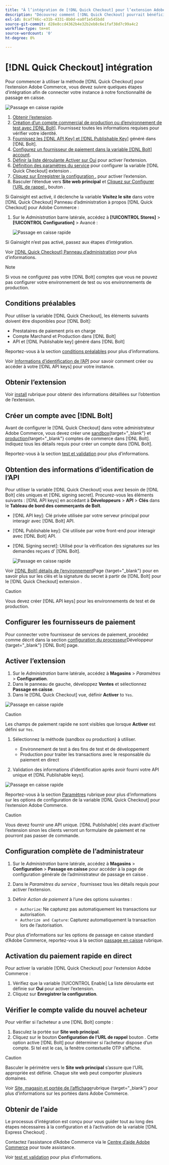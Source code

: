 ```yaml
---
title: "À l’intégration de [!DNL Quick Checkout] pour l’extension Adobe Commerce"
description: "Découvrez comment [!DNL Quick Checkout] pourrait bénéficier à votre instance Adobe Commerce et comment intégrer et configurer l’extension avec succès."
exl-id: 8caf746c-e31b-4331-8b0d-ea0f1e545bdd
source-git-commit: d28e8ccd4362b4e32b2eb8c6e1faf38d7c99a4c2
workflow-type: tm+mt
source-wordcount: '0'
ht-degree: 0%

---
```


# [!DNL Quick Checkout] intégration

Pour commencer à utiliser la méthode [!DNL Quick Checkout] pour l’extension Adobe Commerce, vous devez suivre quelques étapes d’intégration afin de connecter votre instance à notre fonctionnalité de passage en caisse.

![Passage en caisse rapide](assets/overview-admin-panel.png)

1. [Obtenir l’extension](#get-extension).
1. [Création d’un compte commercial de production ou d’environnement de test avec [!DNL Bolt]](#create-account-with-bolt). Fournissez toutes les informations requises pour vérifier votre identité.
1. [Fournissez les [!DNL API Key] et [!DNL Publishable Key]](#obtain-api-credentials) généré dans [!DNL Bolt].
1. [Configurez un fournisseur de paiement dans la variable [!DNL Bolt] account](#configure-payment-providers).
1. [Définir la liste déroulante Activer sur Oui](#enable-extension) pour activer l’extension.
1. [Définition des paramètres du service](#complete-admin-configuration) pour configurer la variable [!DNL Quick Checkout] extension .
1. [Cliquez sur Enregistrer la configuration .](#enable-live-quick-checkout) pour activer l’extension.
1. Basculer l’étendue vers **Site web principal** et [Cliquez sur Configurer l’URL de rappel .](#check-shopper-valid-account) bouton .

Si Gainsight est activé, il déclenche la variable **Visitez le site** dans votre [!DNL Quick Checkout] Panneau d’administration à propos [!DNL Quick Checkout] pour Adobe Commerce :

1. Sur le _Administration_ barre latérale, accédez à **[!UICONTROL Stores]** > **[!UICONTROL Configuration]** > Avancé :

   ![Passage en caisse rapide](assets/gainsight-admin.png)

Si Gainsight n’est pas activé, passez aux étapes d’intégration.

Voir [[!DNL Quick Checkout] Panneau d’administration](../quick-checkout/admin-panel.md) pour plus d’informations.

>[!NOTE]
>
> Si vous ne configurez pas votre [!DNL Bolt] comptes que vous ne pouvez pas configurer votre environnement de test ou vos environnements de production.

## Conditions préalables

Pour utiliser la variable [!DNL Quick Checkout], les éléments suivants doivent être disponibles pour [!DNL Bolt]:

- Prestataires de paiement pris en charge
- Compte Marchand et Production dans [!DNL Bolt]
- API et [!DNL Publishable key] généré dans [!DNL Bolt]

Reportez-vous à la section [conditions préalables](../quick-checkout/prerequisites.md) pour plus d’informations.

Voir [Informations d’identification de l’API](#obtain-api-credentials) pour savoir comment créer ou accéder à votre [!DNL API keys] pour votre instance.

## Obtenir l’extension

Voir [install](../quick-checkout/install.md) rubrique pour obtenir des informations détaillées sur l’obtention de l’extension.

## Créer un compte avec [!DNL Bolt]

Avant de configurer le [!DNL Quick Checkout] dans votre administrateur Adobe Commerce, vous devez créer une [sandbox](https://merchant-sandbox.bolt.com/register?platform=magento2){target=&quot;_blank&quot;} et [production](https://merchant.bolt.com/register?platform=magento2){target=&quot;_blank&quot;} comptes de commerce dans [!DNL Bolt]. Indiquez tous les détails requis pour créer un compte dans [!DNL Bolt].

Reportez-vous à la section [test et validation](../quick-checkout/testing.md) pour plus d’informations.

## Obtention des informations d’identification de l’API

Pour utiliser la variable [!DNL Quick Checkout] vous avez besoin de [!DNL Bolt] clés uniques et [!DNL signing secret]. Procurez-vous les éléments suivants : [!DNL API keys] en accédant à **Développeurs** > **API** > **Clés** dans le **Tableau de bord des commerçants de Bolt**.

- [!DNL API key]: Clé privée utilisée par votre serveur principal pour interagir avec [!DNL Bolt] API.
- [!DNL Publishable key]: Clé utilisée par votre front-end pour interagir avec [!DNL Bolt] API.
- [!DNL Signing secret]: Utilisé pour la vérification des signatures sur les demandes reçues d’ [!DNL Bolt].

   ![Passage en caisse rapide](assets/account-credentials.png)

Voir [[!DNL Bolt] détails de l’environnement](https://help.bolt.com/developers/references/environment-details/#about-keys)Page {target=&quot;_blank&quot;} pour en savoir plus sur les clés et la signature du secret à partir de [!DNL Bolt] pour le [!DNL Quick Checkout] extension .

>[!CAUTION]
>
> Vous devez créer [!DNL API keys] pour les environnements de test et de production.

## Configurer les fournisseurs de paiement

Pour connecter votre fournisseur de services de paiement, procédez comme décrit dans la section [configuration du processeur](https://help.bolt.com/integrations/adobe-quick-checkout/set-up/)Développeur {target=&quot;_blank&quot;} [!DNL Bolt] page.

## Activer l’extension

1. Sur le _Administration_ barre latérale, accédez à **Magasins** > _Paramètres_ > **Configuration**.
1. Dans le panneau de gauche, développez **Ventes** et sélectionnez **Passage en caisse**.
1. Dans le [!DNL Quick Checkout] vue, définir **Activer** to `Yes`.

![Passage en caisse rapide](assets/quick-checkout-view-no-enable.png)

>[!CAUTION]
>
> Les champs de paiement rapide ne sont visibles que lorsque **Activer** est défini sur `Yes`.

1. Sélectionnez la méthode (sandbox ou production) à utiliser.

   - Environnement de test à des fins de test et de développement
   - Production pour traiter les transactions avec le responsable du paiement en direct

1. Validation des informations d’identification après avoir fourni votre API unique et [!DNL Publishable keys].

![Passage en caisse rapide](assets/quick-checkout-main-view-react.png)

Reportez-vous à la section [Paramètres](../quick-checkout/settings-quick-checkout.md) rubrique pour plus d’informations sur les options de configuration de la variable [!DNL Quick Checkout] pour l’extension Adobe Commerce.

>[!CAUTION]
>
> Vous devez fournir une API unique. [!DNL Publishable] clés avant d’activer l’extension sinon les clients verront un formulaire de paiement et ne pourront pas passer de commande.

## Configuration complète de l’administrateur

1. Sur le _Administration_ barre latérale, accédez à **Magasins** > **Configuration** > **Passage en caisse** pour accéder à la page de configuration générale de l’administrateur de passage en caisse .
1. Dans le _Paramètres du service_ , fournissez tous les détails requis pour activer l’extension.
1. Définir _Action de paiement_ à l’une des options suivantes :

   - `Authorize`: Ne capturez pas automatiquement les transactions sur autorisation.
   - `Authorize and Capture`: Capturez automatiquement la transaction lors de l’autorisation.

Pour plus d’informations sur les options de passage en caisse standard d’Adobe Commerce, reportez-vous à la section [passage en caisse](https://docs.magento.com/user-guide/configuration/sales/checkout.html) rubrique.

## Activation du paiement rapide en direct

Pour activer la variable [!DNL Quick Checkout] pour l’extension Adobe Commerce :

1. Vérifiez que la variable [!UICONTROL Enable] La liste déroulante est définie sur **Oui** pour activer l’extension.
1. Cliquez sur **Enregistrer la configuration**.

## Vérifier le compte valide du nouvel acheteur

Pour vérifier si l’acheteur a une [!DNL Bolt] compte :

1. Basculez la portée sur **Site web principal**.
1. Cliquez sur le bouton **Configuration de l’URL de rappel** bouton . Cette option active [!DNL Bolt] pour déterminer si l’acheteur dispose d’un compte. Si tel est le cas, la fenêtre contextuelle OTP s’affiche.

>[!CAUTION]
>
> Basculer le périmètre vers le **Site web principal** s’assure que l’URL appropriée est définie. Chaque site web peut comporter plusieurs domaines.

Voir [Site, magasin et portée de l’affichage](https://experienceleague.adobe.com/docs/commerce-admin/start/setup/websites-stores-views.html#scope-settings)rubrique {target=&quot;_blank&quot;} pour plus d’informations sur les portées dans Adobe Commerce.

## Obtenir de l’aide

Le processus d’intégration est conçu pour vous guider tout au long des étapes nécessaires à la configuration et à l’activation de la variable [!DNL Express Checkout] .

Contactez l’assistance d’Adobe Commerce via le [Centre d’aide Adobe Commerce](https://experienceleague.adobe.com/docs/commerce-knowledge-base/kb/help-center-guide/magento-help-center-user-guide.html?lang=en) pour toute assistance.

Voir [test et validation](../quick-checkout/testing.md) pour plus d’informations.
